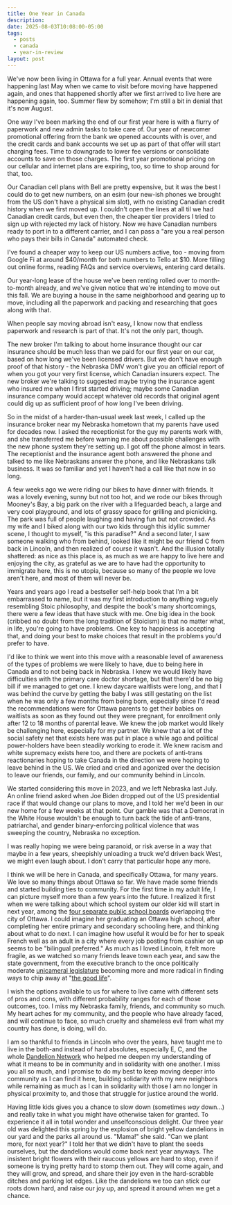 ```yaml
---
title: One Year in Canada
description: 
date: 2025-08-03T10:08:00-05:00
tags:
  - posts
  - canada
  - year-in-review
layout: post
---
```

We've now been living in Ottawa for a full year. Annual events that were happening last May when we came to visit before moving have happened again, and ones that happened shortly after we first arrived to live here are happening again, too. Summer flew by somehow; I'm still a bit in denial that it's now August. 

One way I've been marking the end of our first year here is with a flurry of paperwork and new admin tasks to take care of. Our year of newcomer promotional offering from the bank we opened accounts with is over, and the credit cards and bank accounts we set up as part of that offer will start charging fees. Time to downgrade to lower fee versions or consolidate accounts to save on those charges. The first year promotional pricing on our cellular and internet plans are expiring, too, so time to shop around for that, too. 

Our Canadian cell plans with Bell are pretty expensive, but it was the best I could do to get new numbers, on an esim (our new-ish phones we brought from the US don't have a physical sim slot), with no existing Canadian credit history when we first moved up. I couldn't open the lines at all til we had Canadian credit cards, but even then, the cheaper tier providers I tried to sign up with rejected my lack of history. Now we have Canadian numbers ready to port in to a different carrier, and I can pass a "are you a real person who pays their bills in Canada" automated check. 

I've found a cheaper way to keep our US numbers active, too - moving from Google Fi at around $40/month for both numbers to Tello at $10. More filling out online forms, reading FAQs and service overviews, entering card details. 

Our year-long lease of the house we've been renting rolled over to month-to-month already, and we've given notice that we're intending to move out this fall. We are buying a house in the same neighborhood and gearing up to move, including all the paperwork and packing and researching that goes along with that. 

When people say moving abroad isn't easy, I know now that endless paperwork and research is part of that. It's not the only part, though. 

The new broker I'm talking to about home insurance thought our car insurance should be much less than we paid for our first year on our car, based on how long we've been licensed drivers. But we don't have enough proof of that history - the Nebraska DMV won't give you an official report of when you got your very first license, which Canadian insurers expect. The new broker we're talking to suggested maybe trying the insurance agent who insured me when I first started driving; maybe some Canadian insurance company would accept whatever old records that original agent could dig up as sufficient proof of how long I've been driving. 

So in the midst of a harder-than-usual week last week, I called up the insurance broker near my Nebraska hometown that my parents have used for decades now. I asked the receptionist for the guy my parents work with, and she transferred me before warning me about possible challenges with the new phone system they're setting up. I got off the phone almost in tears. The receptionist and the insurance agent both answered the phone and talked to me like Nebraskans answer the phone, and like Nebraskans talk business. It was so familiar and yet I haven't had a call like that now in so long.

A few weeks ago we were riding our bikes to have dinner with friends. It was a lovely evening, sunny but not too hot, and we rode our bikes through Mooney's Bay, a big park on the river with a lifeguarded beach, a large and very cool playground, and lots of grassy space for grilling and picnicking. The park was full of people laughing and having fun but not crowded. As my wife and I biked along with our two kids through this idyllic summer scene, I thought to myself, "is this paradise?" And a second later, I saw someone walking who from behind, looked like it might be our friend C from back in Lincoln, and then realized of course it wasn't. And the illusion totally shattered: as nice as this place is, as much as we are happy to live here and enjoying the city, as grateful as we are to have had the opportunity to immigrate here, this is no utopia, because so many of the people we love aren't here, and most of them will never be. 

Years and years ago I read a bestseller self-help book that I'm a bit embarrassed to name, but it was my first introduction to anything vaguely resembling Stoic philosophy, and despite the book's many shortcomings, there were a few ideas that have stuck with me. One big idea in the book (cribbed no doubt from the long tradition of Stoicism) is that no matter what, in life, you're going to have problems. One key to happiness is accepting that, and doing your best to make choices that result in the problems you'd prefer to have. 

I'd like to think we went into this move with a reasonable level of awareness of the types of problems we were likely to have, due to being here in Canada and to not being back in Nebraska. I knew we would likely have difficulties with the primary care doctor shortage, but that there'd be no big bill if we managed to get one. I knew daycare waitlists were long, and that I was behind the curve by getting the baby I was still gestating on the list when he was only a few months from being born, especially since I'd read the recommendations were for Ottawa parents to get their babies on waitlists as soon as they found out they were pregnant, for enrollment only after 12 to 18 months of parental leave. We knew the job market would likely be challenging here, especially for my partner. We knew that a lot of the social safety net that exists here was put in place a while ago and political power-holders have been steadily working to erode it. We knew racism and white supremacy exists here too, and there are pockets of anti-trans reactionaries hoping to take Canada in the direction we were hoping to leave behind in the US. We cried and cried and agonized over the decision to leave our friends, our family, and our community behind in Lincoln.

We started considering this move in 2023, and we left Nebraska last July. An online friend asked when Joe Biden dropped out of the US presidential race if that would change our plans to move, and I told her we'd been in our new home for a few weeks at that point. Our gamble was that a Democrat in the White House wouldn't be enough to turn back the tide of anti-trans, patriarchal, and gender binary-enforcing political violence that was sweeping the country, Nebraska no exception.

I was really hoping we were being paranoid, or risk averse in a way that maybe in a few years, sheepishly unloading a truck we'd driven back West, we might even laugh about. I don't carry that particular hope any more.

I think we will be here in Canada, and specifically Ottawa, for many years. We love so many things about Ottawa so far. We have made some friends and started building ties to community. For the first time in my adult life, I can picture myself more than a few years into the future. I realized it first when we were talking about which school system our older kid will start in next year, among the [four separate public school boards](https://en.wikipedia.org/wiki/Elementary_and_secondary_public_schools_in_Ottawa) overlapping the city of Ottawa. I could imagine her graduating an Ottawa high school, after completing her entire primary and secondary schooling here, and thinking about what to do next. I can imagine how useful it would be for her to speak French well as an adult in a city where every job posting from cashier on up seems to be "bilingual preferred." As much as I loved Lincoln, it felt more fragile, as we watched so many friends leave town each year, and saw the state government, from the executive branch to the once politically moderate [unicameral legislature](https://en.wikipedia.org/wiki/Nebraska_Legislature) becoming more and more radical in finding ways to chip away at "[the good life](https://commons.wikimedia.org/wiki/File:Nebraska_-_The_Good_Life_-_State_of_Nebraska_Welcome_Sign_(29992583177).jpg)". 

I wish the options available to us for where to live came with different sets of pros and cons, with different probability ranges for each of those outcomes, too. I miss my Nebraska family, friends, and community so much. My heart aches for my community, and the people who have already faced, and will continue to face, so much cruelty and shameless evil from what my country has done, is doing, will do.

I am so thankful to friends in Lincoln who over the years, have taught me to live in the both-and instead of hard absolutes, especially E, C, and the whole [Dandelion Network](https://thedandelionnetwork.org/) who helped me deepen my understanding of what it means to be in community and in solidarity with one another. I miss you all so much, and I promise to do my best to keep moving deeper into community as I can find it here, building solidarity with my new neighbors while remaining as much as I can in solidarity with those I am no longer in physical proximity to, and those that struggle for justice around the world.

Having little kids gives you a chance to slow down (sometimes _way_ down...) and really take in what you might have otherwise taken for granted. To experience it all in total wonder and unselfconscious delight. Our three year old was delighted this spring by the explosion of bright yellow dandelions in our yard and the parks all around us. "Mama!" she said. "Can we plant more, for next year?" I told her that we didn't have to plant the seeds ourselves, but the dandelions would come back next year anyways. The insistent bright flowers with their raucous yellows are hard to stop, even if someone is trying pretty hard to stomp them out. They will come again, and they will grow, and spread, and share their joy even in the hard-scrabble ditches and parking lot edges. Like the dandelions we too can stick our roots down hard, and raise our joy up, and spread it around when we get a chance. 